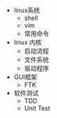 
* linux系统
    * shell
    * vim
    * 常用命令
* linux 内核
    * 启动流程
    * 文件系统
    * 驱动程序
* GUI框架
    * FTK
* 软件测试
    * TDD
    * Unit Test
